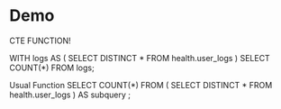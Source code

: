 # Demo 
CTE FUNCTION! 

WITH logs AS (
  SELECT DISTINCT *
  FROM health.user_logs
  )
SELECT COUNT(*)
FROM logs;

Usual Function
SELECT COUNT(*)
FROM (
  SELECT DISTINCT *
  FROM health.user_logs
  ) AS subquery 
  ;
